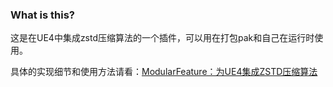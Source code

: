 ### What is this?

这是在UE4中集成zstd压缩算法的一个插件，可以用在打包pak和自己在运行时使用。

具体的实现细节和使用方法请看：[ModularFeature：为UE4集成ZSTD压缩算法](https://imzlp.me/posts/8470/)